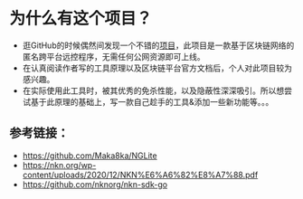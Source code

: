 # 为什么有这个项目？
- 逛GitHub的时候偶然间发现一个不错的[项目](https://github.com/Maka8ka/NGLite)，此项目是一款基于区块链网络的匿名跨平台远控程序，无需任何公网资源即可上线。
- 在认真阅读作者写的工具原理以及区块链平台官方文档后，个人对此项目较为感兴趣。
- 在实际使用此工具时，被其优秀的免杀性能，以及隐蔽性深深吸引。所以想尝试基于此原理的基础上，写一款自己趁手的工具&添加一些新功能等。。。








## 参考链接：
- https://github.com/Maka8ka/NGLite
- https://nkn.org/wp-content/uploads/2020/12/NKN%E6%A6%82%E8%A7%88.pdf
- https://github.com/nknorg/nkn-sdk-go
